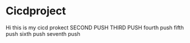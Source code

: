 # Cicdproject

Hi this is my cicd prokect
SECOND PUSH
THIRD PUSH
fourth push
fifth push
sixth push
seventh push
